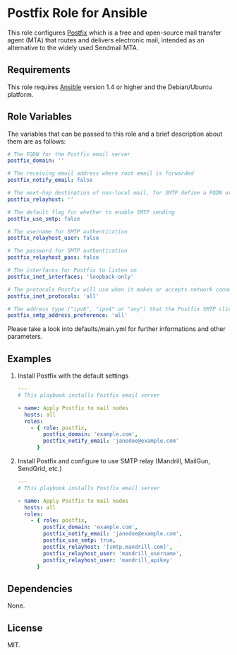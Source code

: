 # Postfix Role for Ansible

This role configures [Postfix](http://www.postfix.org/) which is a free and open-source mail transfer agent (MTA) that routes and delivers electronic mail, intended as an alternative to the widely used Sendmail MTA.

## Requirements

This role requires [Ansible](http://www.ansibleworks.com/) version 1.4 or higher and the Debian/Ubuntu platform.

## Role Variables

The variables that can be passed to this role and a brief description about
them are as follows:

```yaml
# The FQDN for the Postfix email server
postfix_domain: ''

# The receiving email address where root email is forwarded
postfix_notify_email: false

# The next-hop destination of non-local mail, for SMTP define a FQDN or hostname
postfix_relayhost: ''

# The default flag for whether to enable SMTP sending
postfix_use_smtp: false

# The username for SMTP authentication
postfix_relayhost_user: false

# The password for SMTP authentication
postfix_relayhost_pass: false

# The interfaces for Postfix to listen on
postfix_inet_interfaces: 'loopback-only'

# The protocols Postfix will use when it makes or accepts network connections, and also controls what DNS lookups Postfix will use when it makes network connections.
postfix_inet_protocols: 'all'

# The address type ("ipv6", "ipv4" or "any") that the Postfix SMTP client will try first, when a destination has IPv6 and IPv4 addresses with equal MX preference.
postfix_smtp_address_preference: 'all'
```
Please take a look into defaults/main.yml for further informations and other parameters.

## Examples

1. Install Postfix with the default settings

    ```yaml
    ---
    # This playbook installs Postfix email server

    - name: Apply Postfix to mail nodes
      hosts: all
      roles:
        - { role: postfix, 
            postfix_domain: 'example.com',
            postfix_notify_email: 'janedoe@example.com'
          }
    ```

2. Install Postfix and configure to use SMTP relay (Mandrill, MailGun, SendGrid, etc.)

    ```yaml
    ---
    # This playbook installs Postfix email server

    - name: Apply Postfix to mail nodes
      hosts: all
      roles:
        - { role: postfix, 
            postfix_domain: 'example.com',
            postfix_notify_email: 'janedoe@example.com',
            postfix_use_smtp: true,
            postfix_relayhost: '[smtp.mandrill.com]',
            postfix_relayhost_user: 'mandrill_username',
            postfix_relayhost_user: 'mandrill_apikey'
          }
    ```

## Dependencies

None.

## License

MIT.
